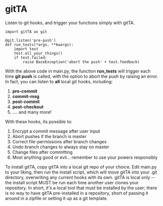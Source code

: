 # gitTA
Listen to git hooks, and trigger your functions simply with gitTA.
```
import gitTA as git

@git.listen('pre-push')
def run_tests(*args, **kwargs):
	import test
    test.all_your_things()
    if test.failed:
    	raise BaseException('abort the push' + test.feedback)
```
With the above code in main.py, the function **run_tests** will trigger each time **git push** is called, with the option to abort the push by raising an error.
In fact, you can listen to **all** local git hooks, including:
1. **pre-commit**
2. **commit-msg**
3. **post-commit**
4. **post-checkout**
5. .... and many more!

With these hooks, its possible to:
1. Encrypt a commit message after user input
2. Abort pushes if the branch is master
3. Correct file-permissions after branch changes
4. Undo branch changes to always stay on master
5. Change files after committing
6. Most anything good or evil... remember to use your powers responsibly

To install gitTA, copy gitTA into a local git repo of your choice. Edit main.py to your liking, then run the install script, which will move gitTA into your .git directory, overwriting any current hooks with its own. 
gitTA is local only -- the install script MUST be run each time another user clones your repository.  In short, it's a local tool that must be installed by the user; there is no way to have gitTA pre-installed in a repository, short of passing it around in a zipfile or setting it up as a git template.